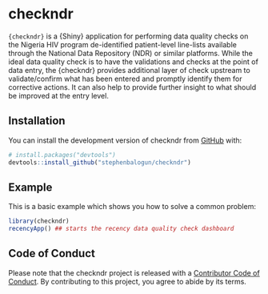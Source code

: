 
<!-- README.md is generated from README.Rmd. Please edit that file -->

# checkndr

<!-- badges: start -->
<!-- badges: end -->

`{checkndr}` is a {Shiny} application for performing data quality checks
on the Nigeria HIV program de-identified patient-level line-lists
available through the National Data Repository (NDR) or similar
platforms. While the ideal data quality check is to have the validations
and checks at the point of data entry, the {checkndr} provides
additional layer of check upstream to validate/confirm what has been
entered and promptly identify them for corrective actions. It can also
help to provide further insight to what should be improved at the entry
level.

## Installation

You can install the development version of checkndr from
[GitHub](https://github.com/) with:

``` r
# install.packages("devtools")
devtools::install_github("stephenbalogun/checkndr")
```

## Example

This is a basic example which shows you how to solve a common problem:

``` r
library(checkndr)
recencyApp() ## starts the recency data quality check dashboard
```

## Code of Conduct

Please note that the checkndr project is released with a [Contributor
Code of
Conduct](https://contributor-covenant.org/version/2/1/CODE_OF_CONDUCT.html).
By contributing to this project, you agree to abide by its terms.
